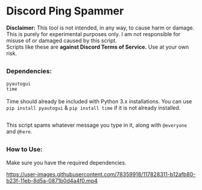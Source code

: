 # Discord Ping Spammer
**Disclaimer:** This tool is not intended, in any way, to cause harm or damage. This is purely for experimental purposes only. I am not responsible for misuse of or damaged caused by this script. 
<br />Scripts like these are **against Discord Terms of Service.** Use at your own risk.
##
### Dependencies:
```pyautogui```
<br />```time```
<br />
<br /> Time should already be included with Python 3.x installations. You can use ```pip install pyautogui``` & ```pip install time``` if it is not already installed.
##
This script spams whatever message you type in it, along with ```@everyone``` and ```@here```.
##
### How to Use:
Make sure you have the required dependencies.

https://user-images.githubusercontent.com/78359918/117828311-b12afb80-b23f-11eb-8d5a-0871b0d4a4f0.mp4
#
